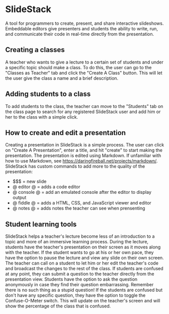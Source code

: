 # SlideStack

A tool for programmers to create, present, and share interactive slideshows. Embeddable editors give presenters and students the ability to write, run, and communicate their code in real-time directly from the presentation.

## Creating a classes

A teacher who wants to give a lecture to a certain set of students and under a specific topic should make a class.  To do this, the user can go to the "Classes as Teacher" tab and click the "Create A Class" button.  This will let the user give the class a name and a brief description.

## Adding students to a class

To add students to the class, the teacher can move to the "Students" tab on the class page to search for any registered SlideStack user and add him or her to the class with a simple click.

## How to create and edit a presentation

Creating a presentation in SlideStack is a simple process.  The user can click on "Create A Presentation", enter a title, and hit "create" to start making the presentation.  The presentation is edited using Markdown.  If unfamiliar with how to use Markdown, see https://daringfireball.net/projects/markdown/.  SlideStack has custom commands to add more to the quality of the presentation:
- $$$ = new slide
- @ editor @ = adds a code editor
- @ console @ = add an emulated console after the editor to display output
- @ fiddle @ = adds a HTML, CSS, and JavaScript viewer and editor
- @ notes @ = adds notes the teacher can see when prensenting

## Student learning tools

SlideStack helps a teacher's lecture become less of an introduction to a topic and more of an immersive learning process.  During the lecture, students have the teacher's presentation on their screen as it moves along with the teacher.  If the student wants to go at his or her own pace, they have the option to pause the lecture and view any slide on their own screen.  
The teacher can call on a student to let him or her edit the teacher's code and broadcast the changes to the rest of the class.  If students are confused at any point, they can submit a question to the teacher directly from the presentation view.  Students have the option to ask the question anonymously in case they find their question embarrassing.  Remember there is no such thing as a stupid question!  If the students are confused but don't have any specific question, they have the option to toggle the Confuse-O-Meter switch.  This will update on the teacher's screen and will show the percentage of the class that is confused.  
